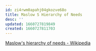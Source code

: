 ```yaml
---
id: zi4rwm0apahj04gkozve68o
title: Maslow S Hierarchy of Needs
desc: ''
updated: 1660727819849
created: 1660727811703
---
```


[Maslow's hierarchy of needs - Wikipedia](https://en.wikipedia.org/wiki/Maslow's_hierarchy_of_needs)